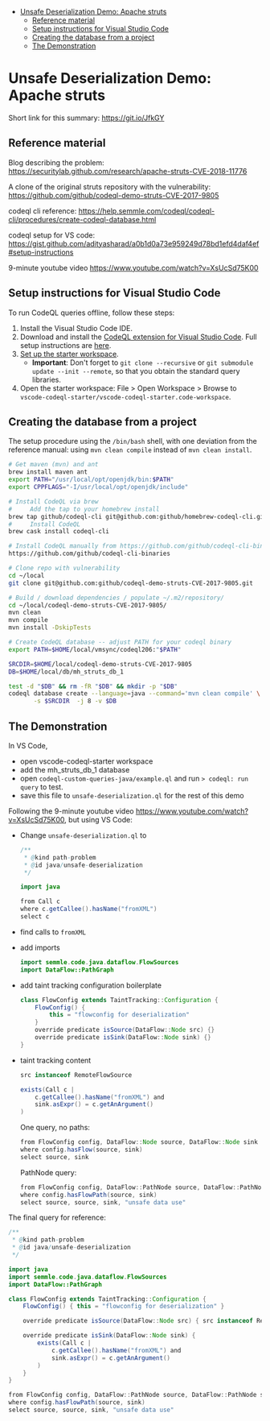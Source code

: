- [Unsafe Deserialization Demo: Apache struts](#org6695b9f)
    - [Reference material](#org26c9ce6)
    - [Setup instructions for Visual Studio Code](#org89e340c)
    - [Creating the database from a project](#orge8c9e69)
    - [The Demonstration](#org3267c27)


<a id="org6695b9f"></a>

# Unsafe Deserialization Demo: Apache struts

Short link for this summary: <https://git.io/JfkGY>


<a id="org26c9ce6"></a>

## Reference material

Blog describing the problem: <https://securitylab.github.com/research/apache-struts-CVE-2018-11776>

A clone of the original struts repository with the vulnerability: <https://github.com/github/codeql-demo-struts-CVE-2017-9805>

codeql cli reference: <https://help.semmle.com/codeql/codeql-cli/procedures/create-codeql-database.html>

codeql setup for VS code: <https://gist.github.com/adityasharad/a0b1d0a73e959249d78bd1efd4daf4ef#setup-instructions>

9-minute youtube video <https://www.youtube.com/watch?v=XsUcSd75K00>


<a id="org89e340c"></a>

## Setup instructions for Visual Studio Code

To run CodeQL queries offline, follow these steps:

1.  Install the Visual Studio Code IDE.
2.  Download and install the [CodeQL extension for Visual Studio Code](https://help.semmle.com/codeql/codeql-for-vscode.html). Full setup instructions are [here](https://help.semmle.com/codeql/codeql-for-vscode/procedures/setting-up.html).
3.  [Set up the starter workspace](https://help.semmle.com/codeql/codeql-for-vscode/procedures/setting-up.html#using-the-starter-workspace).
    -   ****Important****: Don't forget to `git clone --recursive` or `git submodule update --init --remote`, so that you obtain the standard query libraries.
4.  Open the starter workspace: File > Open Workspace > Browse to `vscode-codeql-starter/vscode-codeql-starter.code-workspace`.


<a id="orge8c9e69"></a>

## Creating the database from a project

The setup procedure using the `/bin/bash` shell, with one deviation from the reference manual: using `mvn clean compile` instead of `mvn clean install`.

```sh
# Get maven (mvn) and ant
brew install maven ant
export PATH="/usr/local/opt/openjdk/bin:$PATH"
export CPPFLAGS="-I/usr/local/opt/openjdk/include"

# Install CodeQL via brew
#     Add the tap to your homebrew install
brew tap github/codeql-cli git@github.com:github/homebrew-codeql-cli.git
#     Install CodeQL
brew cask install codeql-cli

# Install CodeQL manually from https://github.com/github/codeql-cli-binaries
https://github.com/github/codeql-cli-binaries

# Clone repo with vulnerability
cd ~/local
git clone git@github.com:github/codeql-demo-struts-CVE-2017-9805.git

# Build / download dependencies / populate ~/.m2/repository/
cd ~/local/codeql-demo-struts-CVE-2017-9805/
mvn clean
mvn compile
mvn install -DskipTests

# Create CodeQL database -- adjust PATH for your codeql binary
export PATH=$HOME/local/vmsync/codeql206:"$PATH"

SRCDIR=$HOME/local/codeql-demo-struts-CVE-2017-9805
DB=$HOME/local/db/mh_struts_db_1

test -d "$DB" && rm -fR "$DB" && mkdir -p "$DB"
codeql database create --language=java --command='mvn clean compile' \
       -s $SRCDIR  -j 8 -v $DB
```


<a id="org3267c27"></a>

## The Demonstration

In VS Code,

-   open vscode-codeql-starter workspace
-   add the mh\_struts\_db\_1 database
-   open `codeql-custom-queries-java/example.ql` and run `> codeql: run query` to test.
-   save this file to `unsafe-deserialization.ql` for the rest of this demo

Following the 9-minute youtube video <https://www.youtube.com/watch?v=XsUcSd75K00>, but using VS Code:

-   Change `unsafe-deserialization.ql` to
    
    ```java
    /**
     * @kind path-problem
     * @id java/unsafe-deserialization
     */
    
    import java
    
    from Call c
    where c.getCallee().hasName("fromXML")
    select c
    ```

-   find calls to `fromXML`
-   add imports
    
    ```java
    import semmle.code.java.dataflow.FlowSources
    import DataFlow::PathGraph
    ```
-   add taint tracking configuration boilerplate
    
    ```java
    class FlowConfig extends TaintTracking::Configuration {
        FlowConfig() {
            this = "flowconfig for deserialization"
        }
        override predicate isSource(DataFlow::Node src) {}
        override predicate isSink(DataFlow::Node sink) {}
    }
    ```
-   taint tracking content
    
    ```java
    src instanceof RemoteFlowSource
    ```
    
    ```java
    exists(Call c |
        c.getCallee().hasName("fromXML") and
        sink.asExpr() = c.getAnArgument()
    )
    ```
    
    One query, no paths:
    
    ```java
    from FlowConfig config, DataFlow::Node source, DataFlow::Node sink
    where config.hasFlow(source, sink)
    select source, sink
    ```
    
    PathNode query:
    
    ```java
    from FlowConfig config, DataFlow::PathNode source, DataFlow::PathNode sink
    where config.hasFlowPath(source, sink)
    select source, source, sink, "unsafe data use"
    ```

The final query for reference:

```java
/**
 * @kind path-problem
 * @id java/unsafe-deserialization
 */

import java
import semmle.code.java.dataflow.FlowSources
import DataFlow::PathGraph

class FlowConfig extends TaintTracking::Configuration {
    FlowConfig() { this = "flowconfig for deserialization" }

    override predicate isSource(DataFlow::Node src) { src instanceof RemoteFlowSource }

    override predicate isSink(DataFlow::Node sink) {
        exists(Call c |
            c.getCallee().hasName("fromXML") and
            sink.asExpr() = c.getAnArgument()
        )
    }
}

from FlowConfig config, DataFlow::PathNode source, DataFlow::PathNode sink
where config.hasFlowPath(source, sink)
select source, source, sink, "unsafe data use"
```
